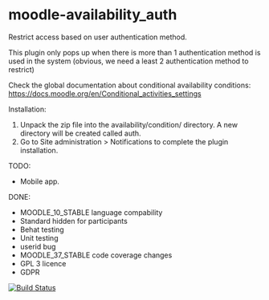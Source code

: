 moodle-availability_auth
======================================

Restrict access based on user authentication method.

This plugin only pops up when there is more than 1 authentication method is used in the system 
(obvious, we need a least 2 authentication method to restrict)

Check the global documentation about conditional availability conditions:
   https://docs.moodle.org/en/Conditional_activities_settings

Installation:

1. Unpack the zip file into the availability/condition/ directory. A new directory will be created called
   auth.
2. Go to Site administration > Notifications to complete the plugin installation.

TODO:
* Mobile app.

DONE:
* MOODLE_10_STABLE language compability
* Standard hidden for participants
* Behat testing
* Unit testing
* userid bug
* MOODLE_37_STABLE code coverage changes
* GPL 3 licence
* GDPR


[![Build Status](https://github.com/bobopinna/moodle-availability_auth/workflows/Tests/badge.svg)](https://github.com/ewallah/moodle-availability_language/actions)
